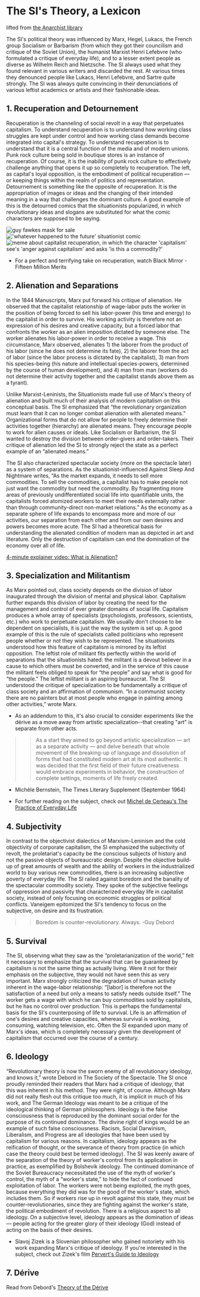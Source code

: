 # The SI's Theory, a Lexicon

lifted from [the Anarchist library](https://theanarchistlibrary.org/library/jan-d-matthews-an-introduction-to-the-situationists)

The SI's political theory was influenced by Marx, Hegel, Lukacs, the French group Socialism or Barbarism (from which they got their councilism and critique of the Soviet Union), the humanist Marxist Henri Lefebvre (who formulated a critique of everyday life), and to a lesser extent people as diverse as Wilhelm Reich and Nietzsche. The SI always used what they found relevant in various writers and discarded the rest. At various times they denounced people like Lukacs, Henri Lefebvre, and Sartre quite strongly. The SI was always quite convincing in their denunciations of various leftist academics or artists and their fashionable ideas.

## 1. Recuperation and Detournement

Recuperation is the channeling of social revolt in a way that perpetuates capitalism. To understand recuperation is to understand how working class struggles are kept under control and how working class demands become integrated into capital's strategy. To understand recuperation is to understand that it is a central function of the media and of modern unions. Punk rock culture being sold in boutique stores is an instance of recuperation. Of course, it is the inability of punk rock culture to effectively challenge anything that opens it up so completely to recuperation. The left, as capital's loyal opposition, is the embodiment of political recuperation — or keeping things within the realm of politics and representation. Detournement is something like the opposite of recuperation. It is the appropriation of images or ideas and the changing of their intended meaning in a way that challenges the dominant culture. A good example of this is the detourned comics that the situationists popularized, in which revolutionary ideas and slogans are substituted for what the comic characters are supposed to be saying.

![guy fawkes mask for sale](images/fawkes.png)
!['whatever happened to the future' situationist comic](images/vallen_whatever_happened.gif)
![meme about capitalist recuperation, in which the character 'capitalism' see's 'anger against capitalism' and asks 'is this a commodity?'](images/isthisacommodity.jpg)

+ For a perfect and terrifying take on recuperation, watch Black Mirror - Fifteen Million Merits

## 2. Alienation and Separations

In the 1844 Manuscripts, Marx put forward his critique of alienation. He observed that the capitalist relationship of wage-labor puts the worker in the position of being forced to sell his labor-power (his time and energy) to the capitalist in order to survive. His working activity is therefore not an expression of his desires and creative capacity, but a forced labor that confronts the worker as an alien imposition dictated by someone else. The worker alienates his labor-power in order to receive a wage. This circumstance, Marx observed, alienates 1) the laborer from the product of his labor (since he does not determine its fate), 2) the laborer from the act of labor (since the labor process is dictated by the capitalist), 3) man from his species-being (his nature and intellectual species-powers, determined by the course of human development), and 4) man from man (workers do not determine their activity together and the capitalist stands above them as a tyrant).

Unlike Marxist-Leninists, the Situationists made full use of Marx's theory of alienation and built much of their analysis of modern capitalism on this conceptual basis. The SI emphasized that “the revolutionary organization must learn that it can no longer combat alienation with alienated means.” Organizational forms that do not allow for people to freely determine their activities together (hierarchy) are alienated means. They encourage people to work for alien causes or ideals. Like Socialism or Barbarism, the SI wanted to destroy the division between order-givers and order-takers. Their critique of alienation led the SI to strongly reject the state as a perfect example of an “alienated means.”

The SI also characterized spectacular society (more on the spectacle later) as a system of separations. As the situationist-influenced Against Sleep And Nightmare writes, “As the market expands, it needs to sell more commodities. To sell the commodities, a capitalist has to make people not just want the commodity but need the commodity. By fragmenting more areas of previously undifferentiated social life into quantifiable units, the capitalists forced atomized workers to meet their needs externally rather than through community-direct non-market relations.” As the economy as a separate sphere of life expands to encompass more and more of our activities, our separation from each other and from our own desires and powers becomes more acute. The SI had a theoretical basis for understanding the alienated condition of modern man as depicted in art and literature. Only the destruction of capitalism can end the domination of the economy over all of life.

[4-minute explainer video: What is Alienation?](https://www.youtube.com/watch?v=PZ4VzhIuKCQ)

## 3. Specialization and Militantism

As Marx pointed out, class society depends on the division of labor inaugurated through the division of mental and physical labor. Capitalism further expands this division of labor by creating the need for the management and control of ever greater domains of social life. Capitalism produces a whole array of specialists (psychologists, professors, scientists, etc.) who work to perpetuate capitalism. We usually don't choose to be dependent on specialists, it is just the way the system is set up. A good example of this is the rule of specialists called politicians who represent people whether or not they wish to be represented. The situationists understood how this feature of capitalism is mirrored by its leftist opposition. The leftist role of militant fits perfectly within the world of separations that the situationists hated: the militant is a devout believer in a cause to which others must be converted, and in the service of this cause the militant feels obliged to speak for “the people” and say what is good for “the people.” The leftist militant is an aspiring bureaucrat. The SI understood the critique of specialization to be fundamentally a critique of class society and an affirmation of communism. “In a communist society there are no painters but at most people who engage in painting among other activities,” wrote Marx.

+ As an addendum to this, it's also crucial to consider experiments like the dérive as a move away from artistic specialization--that creating "art" is separate from other acts.
>> As a start they aimed to go beyond artistic specialization — art as a separate activity — and delve beneath that whole movement of the breaking-up of language and dissolution of forms that had constituted modern art at its most authentic. It was decided that the first field of their future creativeness would embrace experiments in behavior, the construction of complete settings, moments of life freely created.
- Michèle Bernstein, The Times Literary Supplement (September 1964)

+ For further reading on the subject, check out [Michel de Certeau's The Practice of Everyday Life](https://en.wikipedia.org/wiki/The_Practice_of_Everyday_Life)

## 4. Subjectivity

In contrast to the objectivist dialectics of Marxism-Leninism and the cold objectivity of corporate capitalism, the SI emphasized the subjectivity of revolt, the proletariat's capacity be the conscious subjects of history and not the passive objects of bureaucratic design. Despite the objective build-up of great amounts of wealth and the ability of workers in the industrialized world to buy various new commodities, there is an increasing subjective poverty of everyday life. The SI railed against boredom and the banality of the spectacular commodity society. They spoke of the subjective feelings of oppression and passivity that characterized everyday life in capitalist society, instead of only focusing on economic struggles or political conflicts. Vaneigem epitomized the SI's tendency to focus on the subjective, on desire and its frustration.

>> Boredom is counter-revolutionary. Always.
-Guy Debord

## 5. Survival

The SI, observing what they saw as the “proletarianization of the world,” felt it necessary to emphasize that the survival that can be guaranteed by capitalism is not the same thing as actually living. Were it not for their emphasis on the subjective, they would not have seen this as very important. Marx strongly criticized the degradation of human activity inherent in the wage-labor relationship: “[labor] is therefore not the satisfaction of a need but only a means to satisfy needs outside itself.” The worker gets a wage with which he can buy commodities sold by capitalists, but he has no control over production. This is perhaps the fundamental basis for the SI's counterposing of life to survival. Life is an affirmation of one's desires and creative capacities, whereas survival is working, consuming, watching television, etc. Often the SI expanded upon many of Marx's ideas, which is completely necessary given the development of capitalism that occurred over the course of a century.

## 6. Ideology

“Revolutionary theory is now the sworn enemy of all revolutionary ideology, and knows it,” wrote Debord in The Society of the Spectacle. The SI once proudly reminded their readers that Marx had a critique of ideology, that this was inherent in his method. They were right, of course. Although Marx did not really flesh out this critique too much, it is implicit in much of his work, and The German Ideology was meant to be a critique of the ideological thinking of German philosophers. Ideology is the false consciousness that is reproduced by the dominant social order for the purpose of its continued dominance. The divine right of kings would be an example of such false consciousness. Racism, Social Darwinism, Liberalism, and Progress are all ideologies that have been used by capitalism for various reasons. In capitalism, ideology appears as the reification of thought, or the severance of theory from practice (in which case the theory could best be termed ideology). The SI was keenly aware of the separation of the theory of worker's control from its application in practice, as exemplified by Bolshevik ideology. The continued dominance of the Soviet Bureaucracy necessitated the use of the myth of worker's control, the myth of a “worker's state,” to hide the fact of continued exploitation of labor. The workers were not being exploited, the myth goes, because everything they did was for the good of the worker's state, which includes them. So if workers rise up in revolt against this state, they must be counter-revolutionaries, since they are fighting against the worker's state, the political embodiment of revolution. There is a religious aspect to all ideology. On a subjective level, ideology appears as the domination of ideas — people acting for the greater glory of their ideology (God) instead of acting on the basis of their desires.

+ Slavoj Zizek is a Slovenian philosopher who gained notoriety with his work expanding Marx's critique of ideology. If you're interested in the subject, check out Zizek's film [Pervert's Guide to Ideology](https://oberlin.kanopy.com/video/perverts-guide-ideology)

## 7. Dérive

Read from Debord's [Theory of the Dérive](https://www.cddc.vt.edu/sionline/si/theory.html)
